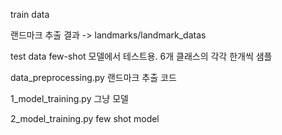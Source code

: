 train data

랜드마크 추출 결과 -> landmarks/landmark_datas

test data
few-shot 모델에서 테스트용. 6개 클래스의 각각 한개씩 샘플

data_preprocessing.py
랜드마크 추출 코드

1_model_training.py
그냥 모델

2_model_training.py
few shot model

